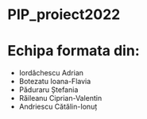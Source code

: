 # PIP_proiect2022
# Echipa formata din: 
* Iordăchescu Adrian
* Botezatu Ioana-Flavia
* Păduraru Ștefania
* Răileanu Ciprian-Valentin
* Andriescu Cătălin-Ionuț
